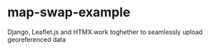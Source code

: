 # map-swap-example
Django, Leaflet.js and HTMX work toghether to seamlessly upload georeferenced data
